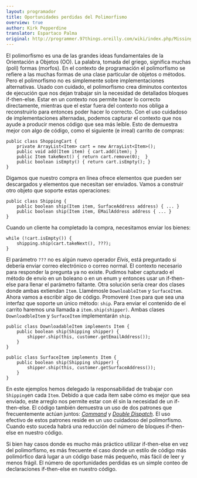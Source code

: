 ```yaml
---
layout: programador
title: Oportunidades perdidas del Polimorfismo
overview: true
author: Kirk Pepperdine
translator: Espartaco Palma
original: http://programmer.97things.oreilly.com/wiki/index.php/Missing_Opportunities_for_Polymorphism
---
```


El polimorfismo es una de las grandes ideas fundamentales de la Orientación a Objetos (OO). La palabra, tomada del griego, significa muchas (poli) formas (morfos). En el contexto de programación el polimorfismo se refiere a las muchas formas de una clase particular de objetos o métodos. Pero el polimorfismo no es simplemente sobre implementaciones alternativas. Usado con cuidado, el polimorfismo crea diminutos contextos de ejecución que nos dejan trabajar sin la necesidad de detallados bloques if-then-else. Estar en un contexto nos permite hacer lo correcto directamente, mientras que el estar fuera del contexto nos obliga a reconstruirlo para entonces poder hacer lo correcto. Con el uso cuidadoso de implementaciones alternadas, podemos capturar el contexto que nos ayude a producir menos código que sea más leíble. Esto de demuestra mejor con algo de código, como el siguiente (e irreal) carrito de compras:


    public class ShoppingCart {
        private ArrayList<Item> cart = new ArrayList<Item>();
        public void add(Item item) { cart.add(item); }
        public Item takeNext() { return cart.remove(0);  }
        public boolean isEmpty() { return cart.isEmpty(); }
    }

Digamos que nuestro compra en línea ofrece elementos que pueden ser descargados y elementos que necesitan ser enviados. Vamos a construir otro objeto que soporte estas operaciones:

    public class Shipping {
        public boolean ship(Item item, SurfaceAddress address) { ... }
        public boolean ship(Item item, EMailAddress address { ... }
    }

Cuando un cliente ha completado la compra, necesitamos enviar los bienes:

    while (!cart.isEmpty()) {
        shipping.ship(cart.takeNext(), ???);
    }

El parámetro `???` no es algún nuevo operador _Elvis_, está preguntado si debería enviar correo electrónico o correo normal. El contexto necesario para responder la pregunta ya no existe. Pudimos haber capturado el método de envío en un boleano o en un enum y entonces usar un if-then-else para llenar el parámetro faltante. Otra solución sería crear dos clases donde ambas extiendan `Item`. Llamémosle `DownloableItem` y `SurfaceItem`. Ahora vamos a escribir algo de código. Promoveré `Item` para que sea una interfaz que soporte un único método: `ship`. Para enviar el contenido de el carrito haremos una llamada a `item.ship(shipper)`. Ambas clases `DownloadbleItem` y `SurfaceItem` implementarán `ship`.

    public class DownloadableItem implements Item {
        public boolean ship(Shipping shipper) {
            shipper.ship(this, customer.getEmailAddress());
        }
    }

    public class SurfaceItem implements Item {
        public boolean ship(Shipping shipper) {
            shipper.ship(this, customer.getSurfaceAddress());
        }
    }

En este ejemplos hemos delegado la responsabilidad de trabajar con `Shipping`en cada `Item`. Debido a que cada item sabe cómo es mejor que sea enviado, este arreglo nos permite estar con él sin la necesidad de un if-then-else. El código también demuestra un uso de dos patrones que frecuentemente actúan juntos: [_Command_](https://en.wikipedia.org/wiki/Command_pattern) y [_Double Dispatch_](https://en.wikipedia.org/wiki/Double_dispatch). El uso efectivo de estos patrones reside en un uso cuidadoso del polimorfismo. Cuando esto suceda habrá una reducción del número de bloques if-then-else en nuestro código.

Si bien hay casos donde es mucho más práctico utilizar if-then-else en vez del polimorfismo, es más frecuente el caso donde un estilo de código más polimórfico dará lugar a un código base más pequeño, más fácil de leer y menos frágil. El número de oportunidades perdidas es un simple conteo de declaraciones if-then-else en nuestro código.

